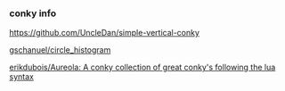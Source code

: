 ### conky info


https://github.com/UncleDan/simple-vertical-conky


[gschanuel/circle_histogram](https://github.com/gschanuel/circle_histogram "gschanuel/circle_histogram")

[erikdubois/Aureola: A conky collection of great conky's following the lua syntax](https://github.com/erikdubois/Aureola "erikdubois/Aureola: A conky collection of great conky's following the lua syntax")
 

```

```
